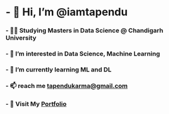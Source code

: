 # - 👋 Hi, I’m @iamtapendu
### - :technologist: Studying Masters in Data Science @ Chandigarh University
### - 👀 I’m interested in Data Science, Machine Learning
### - 🌱 I’m currently learning ML and DL
### - 📫 reach me tapendukarma@gmail.com
### - :runner: Visit My <a href='https://iamtapendu.github.io' target='_blank'>Portfolio</a> 

<!---
iamtapendu/iamtapendu is a ✨ special ✨ repository because its `README.md` (this file) appears on your GitHub profile.
You can click the Preview link to take a look at your changes.
--->
